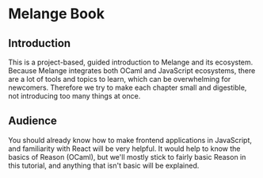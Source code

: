 # Melange Book

## Introduction

This is a project-based, guided introduction to Melange and its ecosystem. Because Melange integrates both OCaml and JavaScript ecosystems, there are a lot of tools and topics to learn, which can be overwhelming for newcomers. Therefore we try to make each chapter small and digestible, not introducing too many things at once.

## Audience

You should already know how to make frontend applications in JavaScript, and familiarity with React will be very helpful. It would help to know the basics of Reason (OCaml), but we'll mostly stick to fairly basic Reason in this tutorial, and anything that isn't basic will be explained.
